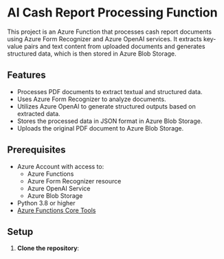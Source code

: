 # AI Cash Report Processing Function

This project is an Azure Function that processes cash report documents using Azure Form Recognizer and Azure OpenAI services. It extracts key-value pairs and text content from uploaded documents and generates structured data, which is then stored in Azure Blob Storage.

## Features

- Processes PDF documents to extract textual and structured data.
- Uses Azure Form Recognizer to analyze documents.
- Utilizes Azure OpenAI to generate structured outputs based on extracted data.
- Stores the processed data in JSON format in Azure Blob Storage.
- Uploads the original PDF document to Azure Blob Storage.

## Prerequisites

- Azure Account with access to:
  - Azure Functions
  - Azure Form Recognizer resource
  - Azure OpenAI Service
  - Azure Blob Storage
- Python 3.8 or higher
- [Azure Functions Core Tools](https://docs.microsoft.com/azure/azure-functions/functions-run-local)

## Setup

1. **Clone the repository**:

   
